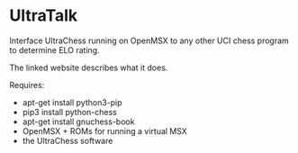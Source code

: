 # UltraTalk
Interface UltraChess running on OpenMSX to any other UCI chess program to determine ELO rating.

The linked website describes what it does.

Requires:
- apt-get install python3-pip
- pip3 install python-chess
- apt-get install gnuchess-book
- OpenMSX + ROMs for running a virtual MSX
- the UltraChess software
